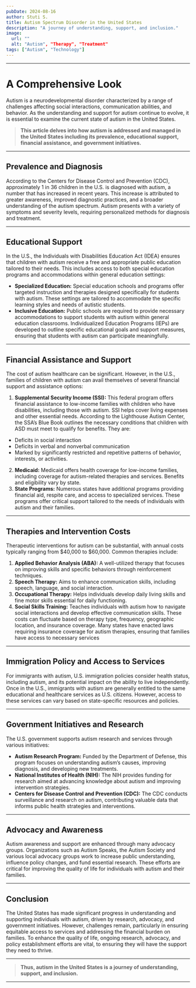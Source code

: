 ```yaml
---
pubDate: 2024-08-16
author: Stuti S.
title: Autism Spectrum Disorder in the United States
description: "A journey of understanding, support, and inclusion."
image:
  url: ""
  alt: "Autism", "Therapy", "Treatment"
tags: ["Autism", "Technology"]
---
```


***

# A Comprehensive Look
Autism is a neurodevelopmental disorder characterized by a range of challenges affecting social interactions, communication abilities, and behavior. As the understanding and support for autism continue to evolve, it is essential to examine the current state of autism in the United States.
> **This article delves into how autism is addressed and managed in the United States including its prevalence, educational support, financial assistance, and government initiatives.** 
*** 

## Prevalence and Diagnosis
According to the Centers for Disease Control and Prevention (CDC), approximately 1 in 36 children in the U.S. is diagnosed with autism, a number that has increased in recent years. This increase is attributed to greater awareness, improved diagnostic practices, and a broader understanding of the autism spectrum. Autism presents with a variety of symptoms and severity levels, requiring personalized methods for diagnosis and treatment.
*** 

## Educational Support
In the U.S., the Individuals with Disabilities Education Act (IDEA) ensures that children with autism receive a free and appropriate public education tailored to their needs. This includes access to both special education programs and accommodations within general education settings:
- **Specialized Education:** Special education schools and programs offer targeted instruction and therapies designed specifically for students with autism. These settings are tailored to accommodate the specific learning styles and needs of autistic students.
- **Inclusive Education:** Public schools are required to provide necessary accommodations to support students with autism within general education classrooms. Individualized Education Programs (IEPs) are developed to outline specific educational goals and support measures, ensuring that students with autism can participate meaningfully.
*** 

## Financial Assistance and Support
The cost of autism healthcare can be significant. However, in the U.S., families of children with autism can avail themselves of several financial support and assistance options:
1. **Supplemental Security Income (SSI):** This federal program offers financial assistance to low-income families with children who have disabilities, including those with autism. SSI helps cover living expenses and other essential needs. According to the Lighthouse Autism Center, the SSA’s  Blue Book outlines the necessary conditions that children with ASD must meet to qualify for benefits. They are:
- Deficits in social interaction 
- Deficits in verbal and nonverbal communication 
- Marked by significantly restricted and repetitive patterns of behavior, interests, or activities.
2. **Medicaid:** Medicaid offers health coverage for low-income families, including coverage for autism-related therapies and services. Benefits and eligibility vary by state.
3. **State Programs:** Numerous states have additional programs providing financial aid, respite care, and access to specialized services. These programs offer critical support tailored to the needs of individuals with autism and their families.
***

## Therapies and Intervention Costs
Therapeutic interventions for autism can be substantial, with annual costs typically ranging from $40,000 to $60,000. Common therapies include:
1. **Applied Behavior Analysis (ABA):** A well-utilized therapy that focuses on improving skills and specific behaviors through reinforcement techniques.
2. **Speech Therapy:** Aims to enhance communication skills, including speech, language, and social interaction.
3. **Occupational Therapy:** Helps individuals develop daily living skills and fine motor skills essential for daily functioning.
4. **Social Skills Training:** Teaches individuals with autism how to navigate social interactions and develop effective communication skills.
These costs can fluctuate based on therapy type, frequency, geographic location, and insurance coverage. Many states have enacted laws requiring insurance coverage for autism therapies, ensuring that families have access to necessary services
*** 

## Immigration Policy and Access to Services
For immigrants with autism, U.S. immigration policies consider health status, including autism, and its potential impact on the ability to live independently. Once in the U.S., immigrants with autism are generally entitled to the same educational and healthcare services as U.S. citizens. However, access to these services can vary based on state-specific resources and policies.
*** 

## Government Initiatives and Research
The U.S. government supports autism research and services through various initiatives:
- **Autism Research Program:** Funded by the Department of Defense, this program focuses on understanding autism’s causes, improving diagnosis, and developing new treatments.
- **National Institutes of Health (NIH):** The NIH provides funding for research aimed at advancing knowledge about autism and improving intervention strategies.
- **Centers for Disease Control and Prevention (CDC):** The CDC conducts surveillance and research on autism, contributing valuable data that informs public health strategies and interventions.
*** 

## Advocacy and Awareness
Autism awareness and support are enhanced through many advocacy groups. Organizations such as Autism Speaks, the Autism Society and various local advocacy groups work to increase public understanding, influence policy changes, and fund essential research. These efforts are critical for improving the quality of life for individuals with autism and their families.
***

## Conclusion
The United States has made significant progress in understanding and supporting individuals with autism, driven by research, advocacy, and government initiatives. However, challenges remain, particularly in ensuring equitable access to services and addressing the financial burden on families. To enhance the quality of life, ongoing research, advocacy, and policy establishment efforts are vital, to ensuring they will have the support they need to thrive.
*** 
> **Thus, autism in the United States is a journey of understanding, support, and inclusion.**
*** 
